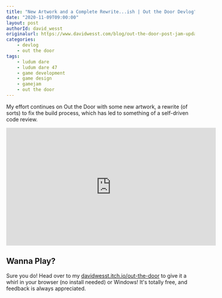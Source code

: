 ```yaml
---
title: "New Artwork and a Complete Rewrite...ish | Out the Door Devlog"
date: "2020-11-09T09:00:00"
layout: post
authorId: david_wesst
originalurl: https://www.davidwesst.com/blog/out-the-door-post-jam-update
categories:
    - devlog
    - out the door
tags:
    - ludum dare
    - ludum dare 47
    - game development
    - game design
    - gamejam
    - out the door
---
```


My effort continues on Out the Door with some new artwork, a rewrite (of sorts) to fix the build process, which has led to something of a self-driven code review.

<!-- more -->

<iframe width="560" height="315" src="https://www.youtube.com/embed/LLXO-6Pretk" frameborder="0" allow="accelerometer; autoplay; clipboard-write; encrypted-media; gyroscope; picture-in-picture" allowfullscreen></iframe>

## Wanna Play?

Sure you do! Head over to my [davidwesst.itch.io/out-the-door](https://davidwesst.itch.io/out-the-door) to give it a whirl in your browser (no install needed) or Windows! It's totally free, and feedback is always appreciated.

